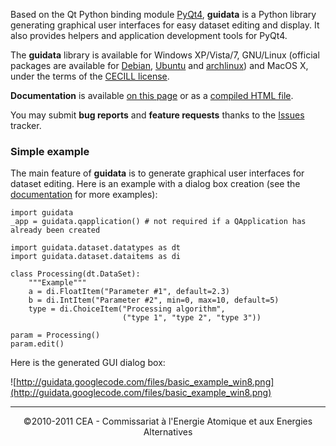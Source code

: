Based on the Qt Python binding module [PyQt4](http://www.riverbankcomputing.co.uk/software/pyqt/intro), **guidata** is a Python library generating graphical user interfaces for easy dataset editing and display. It also provides helpers and application development tools for PyQt4.

The **guidata** library is available for Windows XP/Vista/7, GNU/Linux (official packages are available for [Debian](http://packages.debian.org/fr/sid/python-guidata), [Ubuntu](http://packages.ubuntu.com/search?suite=default&section=all&arch=any&lang=fr&searchon=names&keywords=guidata) and [archlinux](https://aur.archlinux.org/packages.php?ID=47948)) and MacOS X, under the terms of the [CECILL license](http://www.cecill.info/licences/Licence_CeCILL_V2-en.html).

**Documentation** is available [on this page](http://packages.python.org/guidata/) or as a [compiled HTML file](http://guidata.googlecode.com/files/guidatadoc.chm).

You may submit **bug reports** and **feature requests** thanks to the [Issues](http://code.google.com/p/guidata/issues/list) tracker.

### Simple example ###
The main feature of **guidata** is to generate graphical user interfaces for dataset editing. Here is an example with a dialog box creation (see the [documentation](http://packages.python.org/guidata/) for more examples):
```
import guidata
_app = guidata.qapplication() # not required if a QApplication has already been created

import guidata.dataset.datatypes as dt
import guidata.dataset.dataitems as di

class Processing(dt.DataSet):
    """Example"""
    a = di.FloatItem("Parameter #1", default=2.3)
    b = di.IntItem("Parameter #2", min=0, max=10, default=5)
    type = di.ChoiceItem("Processing algorithm",
                         ("type 1", "type 2", "type 3"))

param = Processing()
param.edit()
```
Here is the generated GUI dialog box:

![http://guidata.googlecode.com/files/basic_example_win8.png](http://guidata.googlecode.com/files/basic_example_win8.png)


---

<p align='center'>©2010-2011 CEA - Commissariat à l'Energie Atomique et aux Energies Alternatives</p>